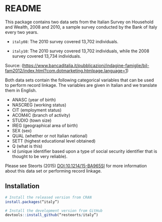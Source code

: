 # README #

This package contains two data sets from the Italian Survey on Household and Wealth, 2008 and 2010, a sample survey conducted by the Bank of Italy every two years. 

* `italy08`: The 2010 survey covered 13,702 individuals. 

* `italy10`: The 2010 survey covered 13,702 individuals, while the 2008 survey covered 13,734 individuals. 

Source: (https://www.bancaditalia.it/pubblicazioni/indagine-famiglie/bil-fam2012/index.html?com.dotmarketing.htmlpage.language=1)

Both data sets contain the following categorical variables that can be used to perform record linkage. The variables are given in Italian and we translate them in English. 

* ANASC (year of birth) 
* NASCREG (working status)
* CIT (employment status)
* ACOM4C (branch of activity)
* STUDIO (town size)
* IREG (geographical area of birth)
* SEX (sex)
* QUAL (whether or not Italian national)
* SETT (highest educational level obtained)
* Q (what is this)
* id (unique identifier based upon a type of social security identifier that is thought to be very reliable). 

Please see Steorts (2015) <DOI:10.1214/15-BA965SI> for more information about this data set or performing record linkage. 

## Installation

```R
# Install the released version from CRAN
install.packages(“italy”)

# Install the development version from GitHub
devtools::install_github(“resteorts/italy”)
```